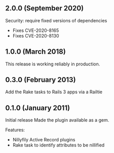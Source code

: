 ## 2.0.0 (September 2020)

Security: require fixed versions of dependencies

- Fixes CVE-2020-8165
- Fixes CVE-2020-8130


## 1.0.0 (March 2018)

This release is working reliably in production.


## 0.3.0 (February 2013)

Add the Rake tasks to Rails 3 apps via a Railtie


## 0.1.0 (January 2011)

Initial release
Made the plugin available as a gem.

Features:

  - Nillyfily Active Record plugins
  - Rake task to identify attributes to be nillified
